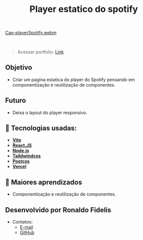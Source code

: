 <h1 align=center> Player estatico do spotify </h1>

<br>

[Cap-playerSpotify.webm](https://github.com/RonaldoFidelis/Clone-PlayerSpotify/assets/92171641/95bee1ea-65fe-4ed9-9ec2-eb0d2192d011)

<br>

> Acessar portfolio: <a href="https://clone-player-spotify.vercel.app/" target="_blank">Link</a>

## Objetivo

- Criar um pagina estatica do player do Spotify pensando em componentização e reutilização de componentes.

## Futuro

- Deixa o layout do player responsivo.

## 🚀 Tecnologias usadas:

* **[ Vite ](https://vitejs.dev/)**
* **[ React.JS ](https://react.dev/)**
* **[ Node.js ](https://nodejs.org/en)**
* **[ Taildwindcss ](https://www.mysql.com/)**
* **[ Postcss ](https://www.mysql.com/)**
* **[ Vercel ](https://insomnia.rest/)**

## 📝 Maiores aprendizados

* Componentização e reutilização de componentes.

## Desenvolvido por Ronaldo Fidelis
-  Contatos:
    - <a href="mailto:ronaldofidelis.ti@gmail.com" target="_blank">E-mail</a>
    - <a href="https://github.com/RonaldoFidelis" target="_blank">GitHub</a>
